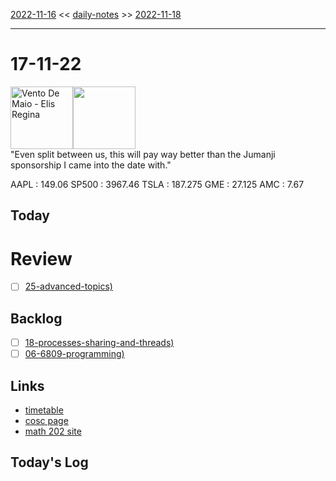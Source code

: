 [2022-11-16](daily_notes/2022-11-16) << [daily-notes](notes/daily-notes.md) >> [2022-11-18](daily_notes/2022-11-18)

---
# 17-11-22
<a href='spotify:album:3GCQzHjGHSvtW99n7U7iD8'><img src='https://i.scdn.co/image/ccb84879a8380476d08b1d085c90ed2e69e4a038' alt='Vento De Maio - Elis Regina' height=100></a><img src='https://imgs.xkcd.com/comics/bad_date.png' height=100>
<br>"Even split between us, this will pay way better than the Jumanji sponsorship I came into the date with."

AAPL : 149.06 
SP500 : 3967.46 
TSLA : 187.275
GME : 27.125
AMC : 7.67

## Today



# Review
- [ ] [25-advanced-topics)](notes/25-advanced-topics.md)

## Backlog
- [ ] [18-processes-sharing-and-threads)](notes/18-processes-sharing-and-threads.md)
- [ ] [06-6809-programming)](notes/06-6809-programming.md)

## Links
- [timetable](https://i.imgur.com/9ghbvAG.png)
- [cosc page](https://cosc203.cspages.otago.ac.nz)
- [math 202 site](https://www.maths.otago.ac.nz/?resOLAF)

## Today's Log